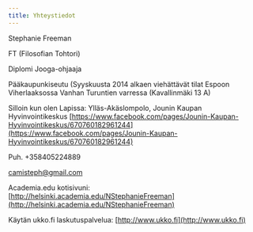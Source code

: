 ```yaml
---
title: Yhteystiedot
---
```


Stephanie Freeman

FT (Filosofian Tohtori)

Diplomi Jooga-ohjaaja

Pääkaupunkiseutu (Syyskuusta 2014 alkaen viehättävät tilat Espoon Viherlaaksossa Vanhan Turuntien varressa (Kavallinmäki 13 A)

Silloin kun olen Lapissa: Ylläs-Akäslompolo, Jounin Kaupan Hyvinvointikeskus [https://www.facebook.com/pages/Jounin-Kaupan-Hyvinvointikeskus/670760182961244](https://www.facebook.com/pages/Jounin-Kaupan-Hyvinvointikeskus/670760182961244)

Puh. +358405224889

[camisteph@gmail.com](mailto:camisteph@gmail.com)

Academia.edu kotisivuni: [http://helsinki.academia.edu/NStephanieFreeman](http://helsinki.academia.edu/NStephanieFreeman)

Käytän ukko.fi laskutuspalvelua: [http://www.ukko.fi](http://www.ukko.fi)

